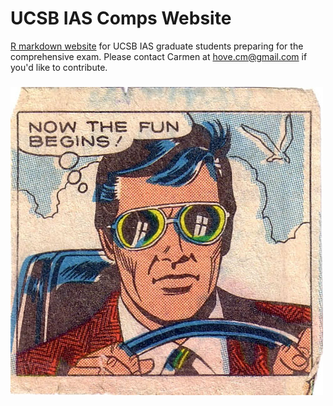 # UCSB IAS Comps Website
[R markdown website]( https://carmenhove.github.io/IAScomps/) for UCSB IAS graduate students preparing for the comprehensive exam. Please contact Carmen at hove.cm@gmail.com if you'd like to contribute.

### 
![](images/fun.jpg)
